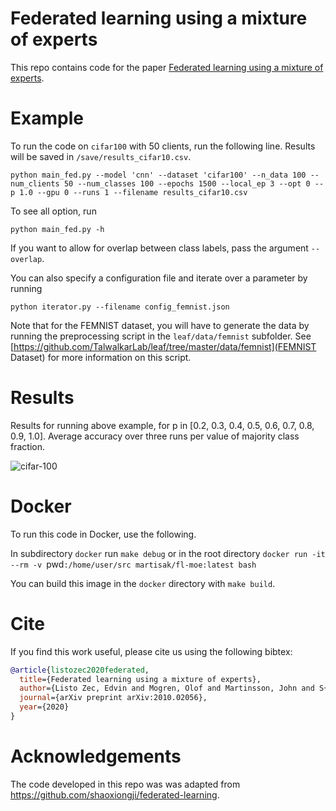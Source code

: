 # Federated learning using a mixture of experts
This repo contains code for the paper [Federated learning using a mixture of experts](https://arxiv.org/abs/2010.02056).

# Example

To run the code on `cifar100` with 50 clients, run the following line. Results will be saved in `/save/results_cifar10.csv`.

```
python main_fed.py --model 'cnn' --dataset 'cifar100' --n_data 100 --num_clients 50 --num_classes 100 --epochs 1500 --local_ep 3 --opt 0 --p 1.0 --gpu 0 --runs 1 --filename results_cifar10.csv
```

To see all option, run 
```
python main_fed.py -h
```

If you want to allow for overlap between class labels, pass the argument `--overlap`.

You can also specify a configuration file and iterate over a parameter by running 

```
python iterator.py --filename config_femnist.json
```

Note that for the FEMNIST dataset, you will have to generate the data by running the preprocessing script in the `leaf/data/femnist` subfolder. See [https://github.com/TalwalkarLab/leaf/tree/master/data/femnist](FEMNIST Dataset)
for more information on this script.

# Results
Results for running above example, for p in [0.2, 0.3, 0.4, 0.5, 0.6, 0.7, 0.8, 0.9, 1.0].  Average accuracy over three runs per value of majority class fraction.

![cifar-100](https://github.com/edvinli/federated-learning-mixture/blob/main/figures/c_100(1).png)

# Docker 

To run this code in Docker, use the following.

In subdirectory `docker` run `make debug` or in the root directory `docker run -it --rm -v `pwd`:/home/user/src martisak/fl-moe:latest bash`

You can build this image in the `docker` directory with `make build`.

# Cite
If you find this work useful, please cite us using the following bibtex:
```bibtex
@article{listozec2020federated,
  title={Federated learning using a mixture of experts},
  author={Listo Zec, Edvin and Mogren, Olof and Martinsson, John and S{\"u}tfeld, Leon Ren{\'e} and Gillblad, Daniel},
  journal={arXiv preprint arXiv:2010.02056},
  year={2020}
}

```

# Acknowledgements
The code developed in this repo was was adapted from https://github.com/shaoxiongji/federated-learning.
